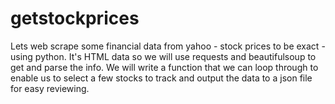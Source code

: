 # getstockprices
Lets web scrape some financial data from yahoo - stock prices to be exact - using python. It's HTML data so we will use requests and beautifulsoup to get and parse the info. We will write a function that we can loop through to enable us to select a few stocks to track and output the data to a json file for easy reviewing.
